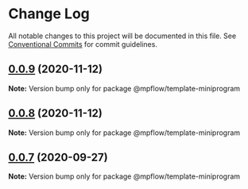# Change Log

All notable changes to this project will be documented in this file.
See [Conventional Commits](https://conventionalcommits.org) for commit guidelines.

## [0.0.9](https://github.com/wechat-miniprogram/mpflow/compare/@mpflow/template-miniprogram@0.0.7...@mpflow/template-miniprogram@0.0.9) (2020-11-12)

**Note:** Version bump only for package @mpflow/template-miniprogram

## [0.0.8](https://github.com/wechat-miniprogram/mpflow/compare/@mpflow/template-miniprogram@0.0.7...@mpflow/template-miniprogram@0.0.8) (2020-11-12)

**Note:** Version bump only for package @mpflow/template-miniprogram

## [0.0.7](https://github.com/wechat-miniprogram/mpflow/compare/@mpflow/template-miniprogram@0.0.6...@mpflow/template-miniprogram@0.0.7) (2020-09-27)

**Note:** Version bump only for package @mpflow/template-miniprogram
